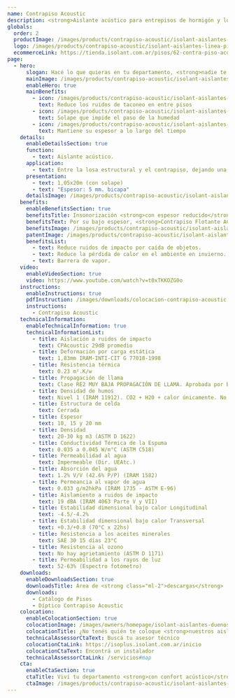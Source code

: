 ```yaml
---
name: Contrapiso Acoustic
description: <strong>Aislante acústico para entrepisos de hormigón y losas alivianadas.</strong><br /><br /><strong>Membrana bicapa aislante de ruidos de impacto para entrepisos.</strong> Gracias a su solape de 5cm evita la formación de puentes acústicos.
globals:
  order: 2
  productImage: /images/products/contrapiso-acoustic/isolant-aislantes-linea-pisos-contrapiso-acoustic-imagen-rollo.png
  logo: /images/products/contrapiso-acoustic/isolant-aislantes-linea-pisos-contrapiso-acoustic-logo.jpg
  ecommerceLink: https://tienda.isolant.com.ar/pisos/62-contra-piso-acoustic.html
page:
  - hero:
      slogan: Hacé lo que quieras en tu departamento, <strong>nadie te escucha</strong>
      mainImage: /images/products/contrapiso-acoustic/isolant-aislantes-linea-pisos-contrapiso-acoustic-imagen.jpg
      enableHero: true
      mainBenefits:
        - icon: /images/products/contrapiso-acoustic/isolant-aislantes-linea-pisos-contrapiso-acoustic-beneficio-1.svg
          text: Reduce los ruidos de taconeo en entre pisos
        - icon: /images/products/contrapiso-acoustic/isolant-aislantes-linea-pisos-contrapiso-acoustic-beneficio-2.svg
          text: Solape que impide el paso de la humedad
        - icon: /images/products/contrapiso-acoustic/isolant-aislantes-linea-pisos-contrapiso-acoustic-beneficio-3.svg
          text: Mantiene su espesor a lo largo del tiempo
    details:
      enableDetailsSection: true
      function:
        - text: Aislante acústico.
      application:
        - text: Entre la losa estructural y el contrapiso, dejando una franja de 5 a 10 cm ascendente sobre la pared.
      presentation:
        - text: 1,05x20m (con solape)
        - text: "Espesor: 5 mm. bicapa"
      detailsImage: /images/products/contrapiso-acoustic/isolant-aislantes-linea-pisos-contrapiso-acoustic-imagen-detalle-producto.jpg
    benefits:
      enableBenefitsSection: true
      benefitsTitle: Insonorización <strong>con espesor reducido</strong>
      benefitsText: Por su bajo espesor, <strong>Contrapiso Flotante ACOUSTIC®</strong> no tiene mayor influencia sobre las dimensiones y alturas finales del proyecto. Es resistente a las pisadas y caídas ocasionales de herramientas en la etapa de colocación su capacidad de aislamiento acústico no se verá dañada.
      benefitsImage: /images/products/contrapiso-acoustic/isolant-aislantes-linea-pisos-contrapiso-acoustic-beneficio-exclusivo-imagen.jpg
      patentImage: /images/products/contrapiso-acoustic/isolant-aislantes-linea-pisos-contrapiso-acoustic-patente.png
      benefitsList:
        - text: Reduce ruidos de impacto por caída de objetos.
        - text: Reduce la pérdida de calor en el ambiente en invierno.
        - text: Barrera de vapor.
    video:
      enableVideoSection: true
      video: https://www.youtube.com/watch?v=t0xTKKOZG0o
    instructions:
      enableInstructions: true
      pdfInstruction: /images/downloads/colocacion-contrapiso-acoustic.pdf
      instructions:
        - Contrapiso Acoustic
    technicalInformation:
      enableTechnicalInformation: true
      technicalInformationList:
        - title: Aislación a ruidos de impacto
          text: CPAcoustic 29dB promedio
        - title: Deformación por carga estática
          text: 1,83mm IRAM-INTI-CIT G 77018-1998
        - title: Resistencia térmica
          text: 0.23 m².K/w
        - title: Propagación de llama
          text: Clase RE2 MUY BAJA PROPAGACIÓN DE LLAMA. Aprobada por Bomberos Argentina.
        - title: Densidad de humos
          text: Nivel 1 (IRAM 11912). CO2 + H20 + calor únicamente. No desprende gases envenenantes.
        - title: Estructura de celda
          text: Cerrada
        - title: Espesor
          text: 10, 15 y 20 mm
        - title: Densidad
          text: 20-30 kg m3 (ASTM D 1622)
        - title: Conductividad Térmica de la Espuma
          text: 0.035 a 0.045 W/m°C (ASTM C518)
        - title: Permeabilidad al agua
          text: Impermeable (Dir. UEAtc.)
        - title: Absorción del agua
          text: 1.2% V/V (42.6% P/P) (IRAM 1582)
        - title: Permeancia al vapor de agua
          text: 0.033 g/m2hkPa (IRAM 1735 - ASTM E-96)
        - title: Aislamiento a ruidos de impacto
          text: 19 dBA (IRAM 4063 Parte V y VII)
        - title: Estabilidad dimensional bajo calor Longitudinal
          text: -4.5/-4.2%
        - title: Estabilidad dimensional bajo calor Transversal
          text: +0.3/+0.8 (70°C x 22hs)
        - title: Resistencia a los aceites minerales
          text: SAE 30 15 días 23°C
        - title: Resistencia al ozono
          text: No hay agrietamiento (ASTM D 1171)
        - title: Permeabilidad a los rayos de luz
          text: 52-63% (Espectro fotómetro)
    downloads:
      enableDownloadsSection: true
      downloadsTitle: Área de <strong class="ml-2">descargas</strong>
      downloads:
        - Catálogo de Pisos
        - Díptico Contrapiso Acoustic
    colocation:
      enableColocationSection: true
      colocationImage: /images/owners/homepage/isolant-aislantes-duenos-e-inquilinos-isoplus-colocation.jpg
      colocationTitle: ¿No tenés quién te coloque <strong>nuestros aislantes?</strong>
      technicalAssessorCtaText: Buscá tu asesor técnico
      colocationCtaLink: https://isoplus.isolant.com.ar/inicio
      colocationCtaText: Encontrá un instalador
      technicalAssessorCtaLink: /servicios#map
    cta:
      enableCtaSection: true
      ctaTitle: Viví tu departamento <strong>con confort acústico</strong>
      ctaImage: /images/products/contrapiso-acoustic/isolant-aislantes-linea-pisos-contrapiso-acoustic-cta.jpg
---
```

